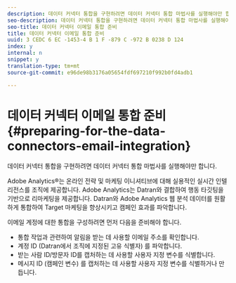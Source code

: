 ```yaml
---
description: 데이터 커넥터 통합을 구현하려면 데이터 커넥터 통합 마법사를 실행해야만 합니다.
seo-description: 데이터 커넥터 통합을 구현하려면 데이터 커넥터 통합 마법사를 실행해야만 합니다.
seo-title: 데이터 커넥터 이메일 통합 준비
title: 데이터 커넥터 이메일 통합 준비
uuid: 3 CEDC 6 EC -1453-4 B 1 F -879 C -972 B 0238 D 124
index: y
internal: n
snippet: y
translation-type: tm+mt
source-git-commit: e96de98b3176a05654fdf697210f992b0fd4adb1

---
```



# 데이터 커넥터 이메일 통합 준비{#preparing-for-the-data-connectors-email-integration}

데이터 커넥터 통합을 구현하려면 데이터 커넥터 통합 마법사를 실행해야만 합니다.

Adobe Analytics®는 온라인 전략 및 마케팅 이니셔티브에 대해 실용적인 실시간 인텔리전스를 조직에 제공합니다. Adobe Analytics는 Datran와 결합하여 행동 타깃팅을 기반으로 리마케팅을 제공합니다. Datran와 Adobe Analytics 웹 분석 데이터를 원활하게 통합하여 Target 마케팅을 향상시키고 캠페인 효과를 파악합니다.

이메일 계정에 대한 통합을 구성하려면 먼저 다음을 준비해야 합니다.

* 통합 작업과 관련하여 알림을 받는 데 사용할 이메일 주소를 확인합니다.
* 계정 ID (Datran에서 조직에 지정된 고유 식별자) 를 파악합니다.
* 받는 사람 ID/방문자 ID를 캡처하는 데 사용할 사용자 지정 변수를 식별합니다.
* 메시지 ID (캠페인 변수) 를 캡처하는 데 사용할 사용자 지정 변수를 식별하거나 만듭니다.

